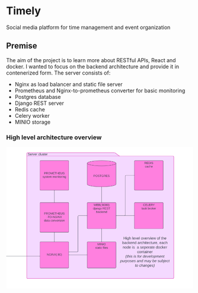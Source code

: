 # Timely
Social media platform for time management and event organization

## Premise

The aim of the project is to learn more about RESTful APIs, React and docker. I wanted to focus on the backend architecture and provide it in contenerized form. The server consists of:
- Nginx as load balancer and static file server
- Prometheus and Nginx-to-prometheus converter for basic monitoring
- Postgres database
- Django REST server
- Redis cache
- Celery worker
- MINIO storage

### High level architecture overview
![architecture diagram](readme_static/architecture.png)
